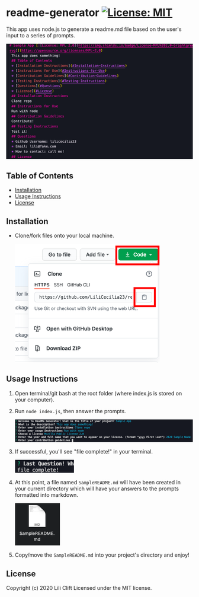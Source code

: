 # readme-generator [![License: MIT](https://img.shields.io/badge/License-MIT-yellow.svg)](https://opensource.org/licenses/MIT)

This app uses node.js to generate a readme.md file based on the user's input to a series of prompts.

<img src="./Assets/markdown.png" alt="screenshot of generated markdown">

## Table of Contents
* [Installation](#Installation)
* [Usage Instructions](#Usage-Instructions)
* [License](#License)

## Installation
* Clone/fork files onto your local machine.

    <img src="./Assets/clonescreen.png" alt="How to clone file">

## Usage Instructions
1. Open terminal/git bash at the root folder (where index.js is stored on your computer).
2. Run ```node index.js```, then answer the prompts.

    <img src="./Assets/prompts.png" alt="Screenshot of prompts">

3. If successful, you'll see "file complete!" in your terminal.

    <img src="./Assets/fileComplete.png" alt="file complete! Message in terminal">

4. At this point, a file named ```SampleREADME.md``` will have been created in your current directory which will have your answers to the prompts formatted into markdown.

    <img src="./Assets/newFile.png" alt="New file sample">

5. Copy/move the ```SampleREADME.md``` into your project's directory and enjoy! 

## License
Copyright (c) 2020 Lili Clift Licensed under the MIT license.
